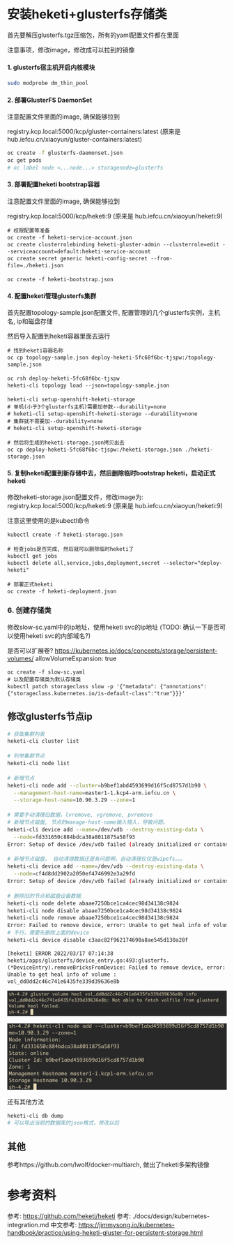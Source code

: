 # 安装heketi+glusterfs存储类

首先要解压glusterfs.tgz压缩包，所有的yaml配置文件都在里面

注意事项，修改image，修改成可以拉到的镜像

#### 1. glusterfs宿主机开启内核模块

```bash
sudo modprobe dm_thin_pool
```

#### 2. 部署GlusterFS DaemonSet

注意配置文件里面的image, 确保能够拉到

registry.kcp.local:5000/kcp/gluster-containers:latest
(原来是 hub.iefcu.cn/xiaoyun/gluster-containers:latest)

```bash
oc create -f glusterfs-daemonset.json
oc get pods
# oc label node <...node...> storagenode=glusterfs 
```

#### 3. 部署配置heketi bootstrap容器

注意配置文件里面的image, 确保能够拉到

registry.kcp.local:5000/kcp/heketi:9
(原来是 hub.iefcu.cn/xiaoyun/heketi:9)

```
# 权限配置等准备
oc create -f heketi-service-account.json
oc create clusterrolebinding heketi-gluster-admin --clusterrole=edit --serviceaccount=default:heketi-service-account
oc create secret generic heketi-config-secret --from-file=./heketi.json

oc create -f heketi-bootstrap.json
```

#### 4. 配置heketi管理glusterfs集群

首先配置topology-sample.json配置文件, 配置管理的几个glusterfs实例，主机名, ip和磁盘存储

然后导入配置到heketi容器里面去运行
```
# 找到heketi容器名称
oc cp topology-sample.json deploy-heketi-5fc68f6bc-tjspw:/topology-sample.json

oc rsh deploy-heketi-5fc68f6bc-tjspw
heketi-cli topology load --json=topology-sample.json

heketi-cli setup-openshift-heketi-storage
# 单机(小于3个glusterfs主机)需要加参数--durability=none
# heketi-cli setup-openshift-heketi-storage --durability=none
# 集群就不需要加--durability=none
# heketi-cli setup-openshift-heketi-storage

# 然后将生成的heketi-storage.json拷贝出去
oc cp deploy-heketi-5fc68f6bc-tjspw:/heketi-storage.json ./heketi-storage.json
```

#### 5. 复制heketi配置到新存储中去，然后删除临时bootstrap heketi，启动正式heketi 

修改heketi-storage.json配置文件，修改image为:
registry.kcp.local:5000/kcp/heketi:9
(原来是 hub.iefcu.cn/xiaoyun/heketi:9)

注意这里使用的是kubectl命令
```
kubectl create -f heketi-storage.json

# 检查jobs是否完成, 然后就可以删除临时heketi了
kubectl get jobs
kubectl delete all,service,jobs,deployment,secret --selector="deploy-heketi"

# 部署正式heketi
oc create -f heketi-deployment.json
```

### 6. 创建存储类

修改slow-sc.yaml中的ip地址，使用heketi svc的ip地址
(TODO: 确认一下是否可以使用heketi svc的内部域名?)

是否可以扩展卷?
https://kubernetes.io/docs/concepts/storage/persistent-volumes/
allowVolumeExpansion: true

```
oc create -f slow-sc.yaml
# 以及配置存储类为默认存储类
kubectl patch storageclass slow -p '{"metadata": {"annotations":{"storageclass.kubernetes.io/is-default-class":"true"}}}'
```

## 修改glusterfs节点ip

```bash
# 获取集群列表
heketi-cli cluster list

# 列举集群节点
heketi-cli node list

# 新增节点
heketi-cli node add --cluster=b9bef1abd4593699d16f5cd8757d1b90 \
  --management-host-name=master1-1.kcp4-arm.iefcu.cn \
  --storage-host-name=10.90.3.29 --zone=1

# 需要手动清理旧数据，lvremove, vgremove, pvremove
# 新增节点磁盘, 节点的manage-host-name输入错入，导致问题。
heketi-cli device add --name=/dev/vdb --destroy-existing-data \
  --node=fd331650c884bdca38a8011875a58f93
Error: Setup of device /dev/vdb failed (already initialized or contains data?): Unable to find a GlusterFS pod on host master1-1.kcp1-arm.iefcu.cn with a label key glusterfs-node

# 新增节点磁盘， 自动清理数据还是有问题啊。自动清理仅仅是wipefs。。。
heketi-cli device add --name=/dev/vdb --destroy-existing-data \
  --node=cf4d8dd2902a2050ef4746992e3a29fd
Error: Setup of device /dev/vdb failed (already initialized or contains data?): wipefs: error: /dev/vdb: probing initialization failed: Device or resource busy

# 删除旧的节点和磁盘设备数据
heketi-cli node delete abaae7250bce1ca4cec98d34138c9824
heketi-cli node disable abaae7250bce1ca4cec98d34138c9824
heketi-cli node remove abaae7250bce1ca4cec98d34138c9824
Error: Failed to remove device, error: Unable to get heal info of volume : vol_dd0dd2c46c741e6435fe339d39636e8b
# 不行，需要先删除上面的device
heketi-cli device disable c3aac82f962174690a8ae545d130a28f
```

```
[heketi] ERROR 2022/03/17 07:14:38 heketi/apps/glusterfs/device_entry.go:493:glusterfs.(*DeviceEntry).removeBricksFromDevice: Failed to remove device, error: Unable to get heal info of volume : vol_dd0dd2c46c741e6435fe339d39636e8b
```

![](../imgs/2022-03-17-15-20-57.png)

![](../imgs/2022-03-17-14-30-50.png)

还有其他方法
```bash
heketi-cli db dump
# 可以导出当前的数据库的json格式，修改以后
```

## 其他

参考https://github.com/lwolf/docker-multiarch, 做出了heketi多架构镜像


# 参考资料

参考: https://github.com/heketi/heketi
参考: ./docs/design/kubernetes-integration.md
中文参考: https://jimmysong.io/kubernetes-handbook/practice/using-heketi-gluster-for-persistent-storage.html

